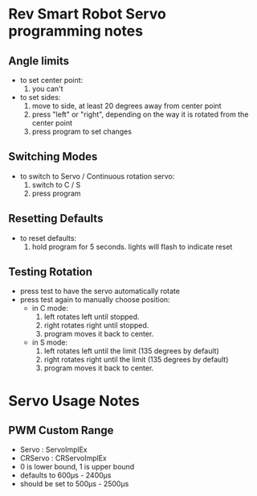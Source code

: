 # Rev Smart Robot Servo programming notes

## Angle limits
- to set center point:
	1. you can't
- to set sides:
	1. move to side, at least 20 degrees away from center point
	2. press "left" or "right", depending on the way it is rotated from the center point
	3. press program to set changes

## Switching Modes
- to switch to Servo / Continuous rotation servo:
	1. switch to C / S
	2. press program

## Resetting Defaults
- to reset defaults:	
	1. hold program for 5 seconds. lights will flash to indicate reset

## Testing Rotation
- press test to have the servo automatically rotate
- press test again to manually choose position:
	- in C mode:
		1. left rotates left until stopped.
		2. right rotates right until stopped.
		3. program moves it back to center.
	- in S mode:
		1. left rotates left until the limit (135 degrees by default)
		2. right rotates right until the limit (135 degrees by default)
		3. program moves it back to center.

# Servo Usage Notes

## PWM Custom Range
- Servo : ServoImplEx
- CRServo : CRServoImplEx
- 0 is lower bound, 1 is upper bound
- defaults to 600µs - 2400µs
- should be set to 500µs - 2500µs